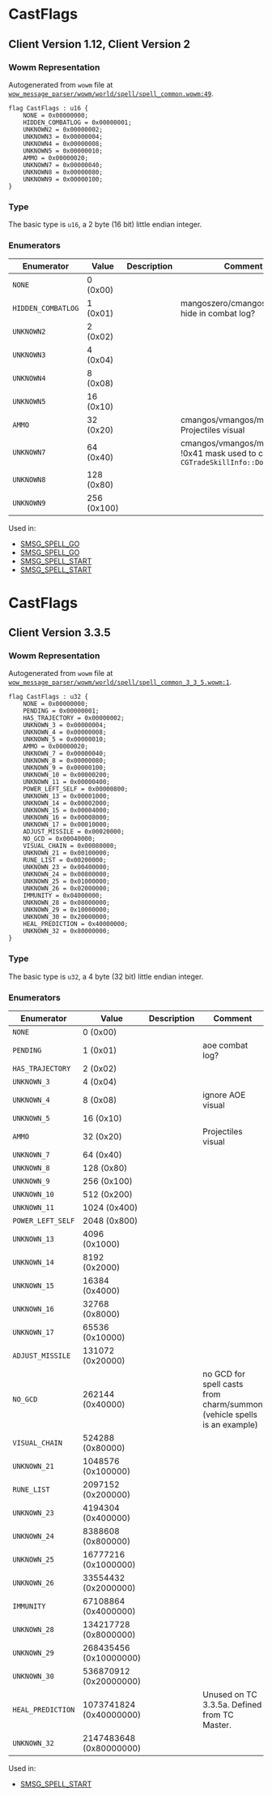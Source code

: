 # CastFlags

## Client Version 1.12, Client Version 2

### Wowm Representation

Autogenerated from `wowm` file at [`wow_message_parser/wowm/world/spell/spell_common.wowm:49`](https://github.com/gtker/wow_messages/tree/main/wow_message_parser/wowm/world/spell/spell_common.wowm#L49).

```rust,ignore
flag CastFlags : u16 {
    NONE = 0x00000000;
    HIDDEN_COMBATLOG = 0x00000001;
    UNKNOWN2 = 0x00000002;
    UNKNOWN3 = 0x00000004;
    UNKNOWN4 = 0x00000008;
    UNKNOWN5 = 0x00000010;
    AMMO = 0x00000020;
    UNKNOWN7 = 0x00000040;
    UNKNOWN8 = 0x00000080;
    UNKNOWN9 = 0x00000100;
}
```
### Type
The basic type is `u16`, a 2 byte (16 bit) little endian integer.
### Enumerators
| Enumerator | Value  | Description | Comment |
| --------- | -------- | ----------- | ------- |
| `NONE` | 0 (0x00) |  |  |
| `HIDDEN_COMBATLOG` | 1 (0x01) |  | mangoszero/cmangos/vmangos: hide in combat log? |
| `UNKNOWN2` | 2 (0x02) |  |  |
| `UNKNOWN3` | 4 (0x04) |  |  |
| `UNKNOWN4` | 8 (0x08) |  |  |
| `UNKNOWN5` | 16 (0x10) |  |  |
| `AMMO` | 32 (0x20) |  | cmangos/vmangos/mangoszero: Projectiles visual |
| `UNKNOWN7` | 64 (0x40) |  | cmangos/vmangos/mangoszero: !0x41 mask used to call `CGTradeSkillInfo::DoRecast` |
| `UNKNOWN8` | 128 (0x80) |  |  |
| `UNKNOWN9` | 256 (0x100) |  |  |

Used in:
* [SMSG_SPELL_GO](smsg_spell_go.md)
* [SMSG_SPELL_GO](smsg_spell_go.md)
* [SMSG_SPELL_START](smsg_spell_start.md)
* [SMSG_SPELL_START](smsg_spell_start.md)
# CastFlags

## Client Version 3.3.5

### Wowm Representation

Autogenerated from `wowm` file at [`wow_message_parser/wowm/world/spell/spell_common_3_3_5.wowm:1`](https://github.com/gtker/wow_messages/tree/main/wow_message_parser/wowm/world/spell/spell_common_3_3_5.wowm#L1).

```rust,ignore
flag CastFlags : u32 {
    NONE = 0x00000000;
    PENDING = 0x00000001;
    HAS_TRAJECTORY = 0x00000002;
    UNKNOWN_3 = 0x00000004;
    UNKNOWN_4 = 0x00000008;
    UNKNOWN_5 = 0x00000010;
    AMMO = 0x00000020;
    UNKNOWN_7 = 0x00000040;
    UNKNOWN_8 = 0x00000080;
    UNKNOWN_9 = 0x00000100;
    UNKNOWN_10 = 0x00000200;
    UNKNOWN_11 = 0x00000400;
    POWER_LEFT_SELF = 0x00000800;
    UNKNOWN_13 = 0x00001000;
    UNKNOWN_14 = 0x00002000;
    UNKNOWN_15 = 0x00004000;
    UNKNOWN_16 = 0x00008000;
    UNKNOWN_17 = 0x00010000;
    ADJUST_MISSILE = 0x00020000;
    NO_GCD = 0x00040000;
    VISUAL_CHAIN = 0x00080000;
    UNKNOWN_21 = 0x00100000;
    RUNE_LIST = 0x00200000;
    UNKNOWN_23 = 0x00400000;
    UNKNOWN_24 = 0x00800000;
    UNKNOWN_25 = 0x01000000;
    UNKNOWN_26 = 0x02000000;
    IMMUNITY = 0x04000000;
    UNKNOWN_28 = 0x08000000;
    UNKNOWN_29 = 0x10000000;
    UNKNOWN_30 = 0x20000000;
    HEAL_PREDICTION = 0x40000000;
    UNKNOWN_32 = 0x80000000;
}
```
### Type
The basic type is `u32`, a 4 byte (32 bit) little endian integer.
### Enumerators
| Enumerator | Value  | Description | Comment |
| --------- | -------- | ----------- | ------- |
| `NONE` | 0 (0x00) |  |  |
| `PENDING` | 1 (0x01) |  | aoe combat log? |
| `HAS_TRAJECTORY` | 2 (0x02) |  |  |
| `UNKNOWN_3` | 4 (0x04) |  |  |
| `UNKNOWN_4` | 8 (0x08) |  | ignore AOE visual |
| `UNKNOWN_5` | 16 (0x10) |  |  |
| `AMMO` | 32 (0x20) |  | Projectiles visual |
| `UNKNOWN_7` | 64 (0x40) |  |  |
| `UNKNOWN_8` | 128 (0x80) |  |  |
| `UNKNOWN_9` | 256 (0x100) |  |  |
| `UNKNOWN_10` | 512 (0x200) |  |  |
| `UNKNOWN_11` | 1024 (0x400) |  |  |
| `POWER_LEFT_SELF` | 2048 (0x800) |  |  |
| `UNKNOWN_13` | 4096 (0x1000) |  |  |
| `UNKNOWN_14` | 8192 (0x2000) |  |  |
| `UNKNOWN_15` | 16384 (0x4000) |  |  |
| `UNKNOWN_16` | 32768 (0x8000) |  |  |
| `UNKNOWN_17` | 65536 (0x10000) |  |  |
| `ADJUST_MISSILE` | 131072 (0x20000) |  |  |
| `NO_GCD` | 262144 (0x40000) |  | no GCD for spell casts from charm/summon (vehicle spells is an example) |
| `VISUAL_CHAIN` | 524288 (0x80000) |  |  |
| `UNKNOWN_21` | 1048576 (0x100000) |  |  |
| `RUNE_LIST` | 2097152 (0x200000) |  |  |
| `UNKNOWN_23` | 4194304 (0x400000) |  |  |
| `UNKNOWN_24` | 8388608 (0x800000) |  |  |
| `UNKNOWN_25` | 16777216 (0x1000000) |  |  |
| `UNKNOWN_26` | 33554432 (0x2000000) |  |  |
| `IMMUNITY` | 67108864 (0x4000000) |  |  |
| `UNKNOWN_28` | 134217728 (0x8000000) |  |  |
| `UNKNOWN_29` | 268435456 (0x10000000) |  |  |
| `UNKNOWN_30` | 536870912 (0x20000000) |  |  |
| `HEAL_PREDICTION` | 1073741824 (0x40000000) |  | Unused on TC 3.3.5a. Defined from TC Master. |
| `UNKNOWN_32` | 2147483648 (0x80000000) |  |  |

Used in:
* [SMSG_SPELL_START](smsg_spell_start.md)
